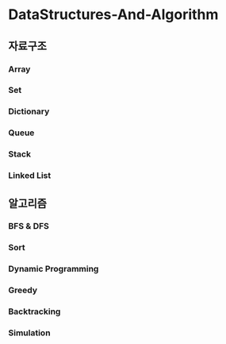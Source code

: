 # DataStructures-And-Algorithm
## 자료구조
### Array
### Set
### Dictionary
### Queue
### Stack
### Linked List

## 알고리즘
### BFS & DFS
### Sort
### Dynamic Programming
### Greedy
### Backtracking
### Simulation
